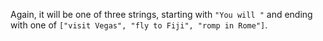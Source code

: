 Again, it will be one of three strings, starting with `"You will "` and ending with one of `["visit Vegas", "fly to Fiji", "romp in Rome"]`.